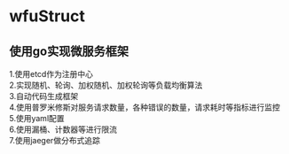 # wfuStruct
使用go实现微服务框架
--------------
1.使用etcd作为注册中心  
2.实现随机、轮询、加权随机、加权轮询等负载均衡算法  
3.自动代码生成框架  
4.使用普罗米修斯对服务请求数量，各种错误的数量，请求耗时等指标进行监控  
5.使用yaml配置  
6.使用漏桶、计数器等进行限流  
7.使用jaeger做分布式追踪
